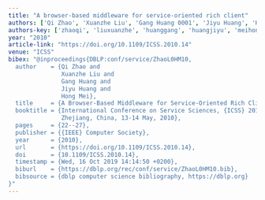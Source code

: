 ```yaml
---
title: "A browser-based middleware for service-oriented rich client"
authors: ['Qi Zhao', 'Xuanzhe Liu', 'Gang Huang 0001', 'Jiyu Huang', 'Hong Mei']
authors-key: ['zhaoqi', 'liuxuanzhe', 'huanggang', 'huangjiyu', 'meihong']
year: "2010"
article-link: "https://doi.org/10.1109/ICSS.2010.14"
venue: "ICSS"
bibex: "@inproceedings{DBLP:conf/service/ZhaoL0HM10,
  author    = {Qi Zhao and
               Xuanzhe Liu and
               Gang Huang and
               Jiyu Huang and
               Hong Mei},
  title     = {A Browser-Based Middleware for Service-Oriented Rich Client},
  booktitle = {International Conference on Service Sciences, {ICSS} 2010, Hangzhou,
               Zhejiang, China, 13-14 May, 2010},
  pages     = {22--27},
  publisher = {{IEEE} Computer Society},
  year      = {2010},
  url       = {https://doi.org/10.1109/ICSS.2010.14},
  doi       = {10.1109/ICSS.2010.14},
  timestamp = {Wed, 16 Oct 2019 14:14:50 +0200},
  biburl    = {https://dblp.org/rec/conf/service/ZhaoL0HM10.bib},
  bibsource = {dblp computer science bibliography, https://dblp.org}
}"
---
```

